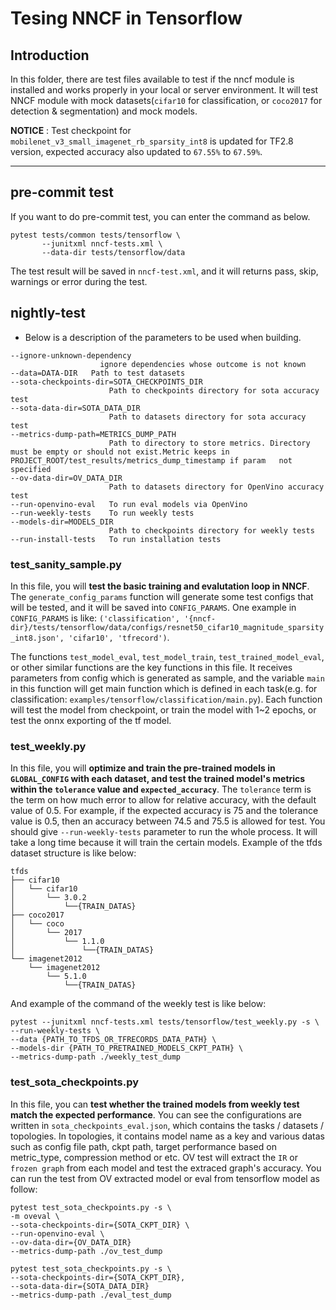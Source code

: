 # Tesing NNCF in Tensorflow

## Introduction
In this folder, there are test files available to test if the nncf module is installed and works properly in your local or server environment. It will test NNCF module with mock datasets(`cifar10` for classification, or `coco2017` for detection & segmentation) and mock models.

**NOTICE** : Test checkpoint for `mobilenet_v3_small_imagenet_rb_sparsity_int8` is updated for TF2.8 version, expected accuracy also updated to `67.55%` to `67.59%`.

---

## pre-commit test
If you want to do pre-commit test, you can enter the command as below.
```
pytest tests/common tests/tensorflow \
       --junitxml nncf-tests.xml \
       --data-dir tests/tensorflow/data
```
The test result will be saved in `nncf-test.xml`, and it will returns pass, skip, warnings or error during the test.

## nightly-test

- Below is a description of the parameters to be used when building.
```
--ignore-unknown-dependency
                    ignore dependencies whose outcome is not known
--data=DATA-DIR   Path to test datasets
--sota-checkpoints-dir=SOTA_CHECKPOINTS_DIR
                      Path to checkpoints directory for sota accuracy test
--sota-data-dir=SOTA_DATA_DIR
                      Path to datasets directory for sota accuracy test
--metrics-dump-path=METRICS_DUMP_PATH
                      Path to directory to store metrics. Directory must be empty or should not exist.Metric keeps in PROJECT_ROOT/test_results/metrics_dump_timestamp if param   not specified
--ov-data-dir=OV_DATA_DIR
                      Path to datasets directory for OpenVino accuracy test
--run-openvino-eval   To run eval models via OpenVino
--run-weekly-tests    To run weekly tests
--models-dir=MODELS_DIR
                      Path to checkpoints directory for weekly tests
--run-install-tests   To run installation tests
```

### test_sanity_sample.py
In this file, you will **test the basic training and evalutation loop in NNCF**. The `generate_config_params` function will generate some test configs that will be tested, and it will be saved into `CONFIG_PARAMS`. One example in `CONFIG_PARAMS` is like: `('classification', '{nncf-dir}/tests/tensorflow/data/configs/resnet50_cifar10_magnitude_sparsity_int8.json', 'cifar10', 'tfrecord')`.

The functions `test_model_eval`, `test_model_train`, `test_trained_model_eval`, or other similar functions are the key functions in this file. It receives parameters from config which is generated as sample, and the variable `main` in this function will get main function which is defined in each task(e.g. for classification: `examples/tensorflow/classification/main.py`). Each function will test the model from checkpoint, or train the model with 1~2 epochs, or test the onnx exporting of the tf model.


### test_weekly.py
In this file, you will **optimize and train the pre-trained models in `GLOBAL_CONFIG` with each dataset, and test the trained model's metrics within the `tolerance` value and `expected_accuracy`**. The `tolerance` term is the term on how much error to allow for relative accuracy, with the default value of 0.5. For example, if the expected accuracy is 75 and the tolerance value is 0.5, then an accuracy between 74.5 and 75.5 is allowed for test. You should give `--run-weekly-tests` parameter to run the whole process. It will take a long time because it will train the certain models.
Example of the tfds dataset structure is like below:
```
tfds
├── cifar10
│   └── cifar10
│       └── 3.0.2
│           └──{TRAIN_DATAS}
├── coco2017
│   └── coco
│       └── 2017
│           └── 1.1.0
│               └──{TRAIN_DATAS}
└── imagenet2012
    └── imagenet2012
        └── 5.1.0
            └──{TRAIN_DATAS}
```

And example of the command of the weekly test is like below:

```
pytest --junitxml nncf-tests.xml tests/tensorflow/test_weekly.py -s \
--run-weekly-tests \
--data {PATH_TO_TFDS_OR_TFRECORDS_DATA_PATH} \
--models-dir {PATH_TO_PRETRAINED_MODELS_CKPT_PATH} \
--metrics-dump-path ./weekly_test_dump
```


### test_sota_checkpoints.py
In this file, you can **test whether the trained models from weekly test match the expected performance**. You can see the configurations are written in `sota_checkpoints_eval.json`, which contains the tasks / datasets / topologies. In topologies, it contains model name as a key and various datas such as config file path, ckpt path, target performance based on metric_type, compression method or etc. OV test will extract the `IR` or `frozen graph` from each model and test the extraced graph's accuracy. You can run the test from OV extracted model or eval from tensorflow model as follow:
```
pytest test_sota_checkpoints.py -s \
-m oveval \
--sota-checkpoints-dir={SOTA_CKPT_DIR} \
--run-openvino-eval \
--ov-data-dir={OV_DATA_DIR}
--metrics-dump-path ./ov_test_dump
```
```
pytest test_sota_checkpoints.py -s \
--sota-checkpoints-dir={SOTA_CKPT_DIR},
--sota-data-dir={SOTA_DATA_DIR}
--metrics-dump-path ./eval_test_dump
```
